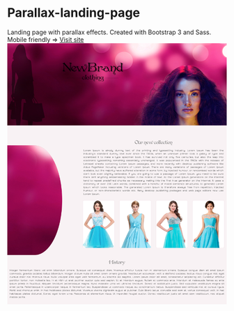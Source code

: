 # Parallax-landing-page
Landing page with parallax effects. Created with Bootstrap 3 and Sass. Mobile friendly
=> [Visit site](https://rawgit.com/anelliabe/Parallax-landing-page/master/index.html)
<br>
![Picture](Main.jpg)
